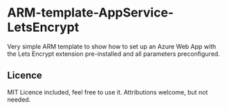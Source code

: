 # ARM-template-AppService-LetsEncrypt

Very simple ARM template to show how to set up an Azure Web App with the Lets Encrypt extension pre-installed and all parameters preconfigured.

## Licence

MIT Licence included, feel free to use it. Attributions welcome, but not needed.